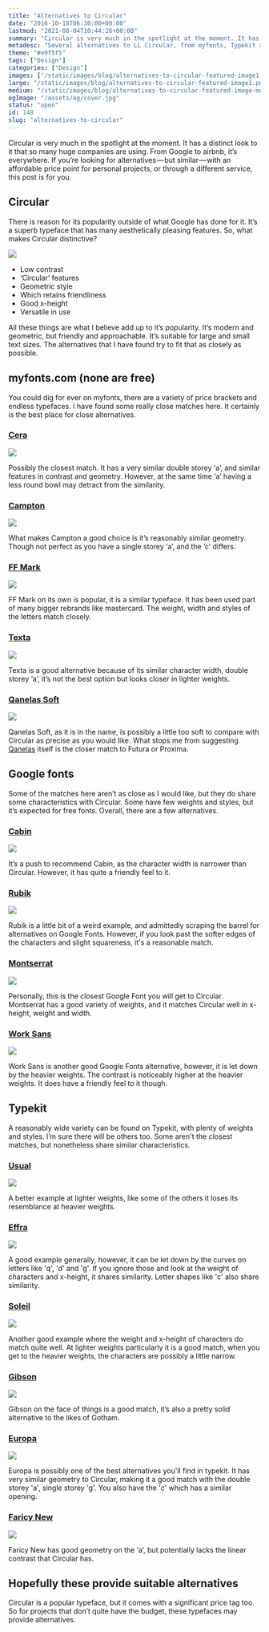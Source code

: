 ```yaml
---
title: "Alternatives to Circular"
date: "2016-10-18T06:30:00+00:00"
lastmod: "2021-08-04T10:44:26+00:00"
summary: "Circular is very much in the spotlight at the moment. It has a distinct look to it that so many huge companies are using. From Google to airbnb, it’s everywhere. If you’re looking for alternatives, with different prices and through a different service, this post is for you."
metadesc: "Several alternatives to LL Circular, from myfonts, Typekit and Google Fonts. If you're looking for something cheaper or on a third party service, you will find something here."
theme: "#e9f5f5"
tags: ["Design"]
categories: ["Design"]
images: ["/static/images/blog/alternatives-to-circular-featured-image1.png"]
large: "/static/images/blog/alternatives-to-circular-featured-image1.png"
medium: "/static/images/blog/alternatives-to-circular-featured-image-medium1.png"
ogImage: "/assets/og/cover.jpg"
status: "open"
id: 148
slug: "alternatives-to-circular"
---
```


Circular is very much in the spotlight at the moment. It has a distinct look to it that so many huge companies are using. From Google to airbnb, it’s everywhere. If you’re looking for alternatives — but similar — with an affordable price point for personal projects, or through a different service, this post is for you.

## Circular
There is reason for its popularity outside of what Google has done for it. It’s a superb typeface that has many aesthetically pleasing features. So, what makes Circular distinctive? 

<Image src="/static/images/blog/alternatives-to-circular-circular.png" width={738} height={492} />

- Low contrast
- ‘Circular’ features
- Geometric style
- Which retains friendliness
- Good x-height
- Versatile in use

All these things are what I believe add up to it’s popularity. It’s modern and geometric, but friendly and approachable. It’s suitable for large and small text sizes. The alternatives that I have found try to fit that as closely as possible.

## myfonts.com (none are free)
You could dig for ever on myfonts, there are a variety of price brackets and endless typefaces. I have found some really close matches here. It certainly is the best place for close alternatives.

### [Cera](http://www.myfonts.com/fonts/typemates/cera/)

[<Image src="/static/images/blog/alternatives-to-circular-cera.png" width={738} height={492} />](http://www.myfonts.com/fonts/typemates/cera/)

Possibly the closest match. It has a very similar double storey ‘a’, and similar features in contrast and geometry. However, at the same time ‘a’ having a less round bowl may detract from the similarity.

### [Campton](http://www.myfonts.com/fonts/rene-bieder/campton/)

[<Image src="/static/images/blog/alternatives-to-circular-campton.png" width={738} height={492}/>](http://www.myfonts.com/fonts/rene-bieder/campton/)

What makes Campton a good choice is it’s reasonably similar geometry. Though not perfect as you have a single storey ‘a’, and the ‘c’ differs.

### [FF Mark](http://www.myfonts.com/fonts/fontfont/mark/)

[<Image src="/static/images/blog/alternatives-to-circular-mark.png" width={738} height={492} />](http://www.myfonts.com/fonts/fontfont/mark/)

FF Mark on its own is popular, it is a similar typeface. It has been used part of many bigger rebrands like mastercard. The weight, width and styles of the letters match closely.

### [Texta](http://www.myfonts.com/fonts/latinotype/texta/)

[<Image src="/static/images/blog/alternatives-to-circular-texta.png" width={738} height={492} />](http://www.myfonts.com/fonts/latinotype/texta/)

Texta is a good alternative because of its similar character width, double storey ‘a’, it’s not the best option but looks closer in lighter weights.

### [Qanelas Soft](http://www.myfonts.com/fonts/radomir-tinkov/qanelas-soft/)

[<Image src="/static/images/blog/alternatives-to-circular-quanelas.png" width={738} height={492} />](http://www.myfonts.com/fonts/radomir-tinkov/qanelas-soft/)

Qanelas Soft, as it is in the name, is possibly a little too soft to compare with Circular as precise as you would like. What stops me from suggesting [Qanelas](https://www.myfonts.com/fonts/radomir-tinkov/qanelas/) itself is the closer match to Futura or Proxima.

## Google fonts
Some of the matches here aren’t as close as I would like, but they do share some characteristics with Circular. Some have few weights and styles, but it’s expected for free fonts. Overall, there are a few alternatives. 

### [Cabin](https://fonts.google.com/specimen/Cabin)

[<Image src="/static/images/blog/alternatives-to-circular-cabin.png" width={738} height={492} />](https://fonts.google.com/specimen/Cabin)

It’s a push to recommend Cabin, as the character width is narrower than Circular. However, it has quite a friendly feel to it.

### [Rubik](https://fonts.google.com/specimen/Rubik)

[<Image src="/static/images/blog/alternatives-to-circular-rubik.png" width={738} height={492} />](https://fonts.google.com/specimen/Rubik)

Rubik is a little bit of a weird example, and admittedly scraping the barrel for alternatives on Google Fonts. However, if you look past the softer edges of the characters and slight squareness, it's a reasonable match.

### [Montserrat](https://fonts.google.com/specimen/Montserrat)

[<Image src="/static/images/blog/alternatives-to-circular-montserrat.png" width={738} height={492} />](http://www.myfonts.com/fonts/fontfont/mark/)

Personally, this is the closest Google Font you will get to Circular. Montserrat has a good variety of weights, and it matches Circular well in x-height, weight and width.

### [Work Sans](https://fonts.google.com/specimen/Work+Sans)

[<Image src="/static/images/blog/alternatives-to-circular-work.png" width={738} height={492} />](http://www.myfonts.com/fonts/fontfont/mark/)

Work Sans is another good Google Fonts alternative, however, it is let down by the heavier weights. The contrast is noticeably higher at the heavier weights. It does have a friendly feel to it though.

## Typekit
A reasonably wide variety can be found on Typekit, with plenty of weights and styles. I’m sure there will be others too. Some aren't the closest matches, but nonetheless share similar characteristics.

### [Usual](https://typekit.com/fonts/usual)

[<Image src="/static/images/blog/alternatives-to-circular-usual.png" width={738} height={492} />](https://typekit.com/fonts/usual)

A better example at lighter weights, like some of the others it loses its resemblance at heavier weights.

### [Effra](https://typekit.com/fonts/effra)

[<Image src="/static/images/blog/alternatives-to-circular-effra.png" width={738} height={492} />](https://typekit.com/fonts/effra)

A good example generally, however, it can be let down by the curves on letters like 'q', 'd' and 'g'. If you ignore those and look at the weight of characters and x-height, it shares similarity. Letter shapes like 'c' also share similarity.

### [Soleil](https://typekit.com/fonts/soleil)

[<Image src="/static/images/blog/alternatives-to-circular-soleil.png" width={738} height={492} />](https://typekit.com/fonts/soleil)

Another good example where the weight and x-height of characters do match quite well. At lighter weights particularly it is a good match, when you get to the heavier weights, the characters are possibly a little narrow.

### [Gibson](https://typekit.com/fonts/gibson)

[<Image src="/static/images/blog/alternatives-to-circular-gibson.png" width={738} height={492} />](https://typekit.com/fonts/gibson)

Gibson on the face of things is a good match, it’s also a pretty solid alternative to the likes of Gotham. 

### [Europa](https://typekit.com/fonts/europa)

[<Image src="/static/images/blog/alternatives-to-circular-europa.png" width={738} height={492} />](https://typekit.com/fonts/europa)

Europa is possibly one of the best alternatives you'll find in typekit. It has very similar geometry to Circular, making it a good match with the double storey 'a', single storey 'g'. You also have the 'c' which has a similar opening.

### [Faricy New](https://typekit.com/fonts/faricy-new)

[<Image src="/static/images/blog/alternatives-to-circular-faricy.png" width={738} height={492} />](https://typekit.com/fonts/faricy-new)

Faricy New has good geometry on the ‘a’, but potentially lacks the linear contrast that Circular has.

## Hopefully these provide suitable alternatives
Circular is a popular typeface, but it comes with a significant price tag too. So for projects that don’t quite have the budget, these typefaces may provide alternatives.